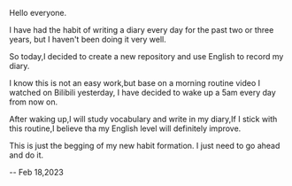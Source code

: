 Hello everyone.

I have had the habit of writing a diary every day for the past two or three years, but I haven't been doing it very well.

So today,I decided to create a new repository and use English to record my diary.

I know this is not an easy work,but base on a morning routine video I watched on Bilibili yesterday, I have decided to wake up a 5am every day from now on.

After waking up,I will study vocabulary and write in my diary,If I stick with this routine,I believe tha my English level will definitely improve.

This is just the begging of my new habit formation. 
I just need to go ahead and do it.

 -- Feb 18,2023